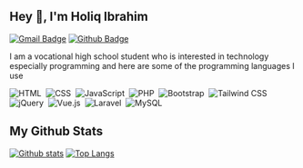 ## Hey 👋, I'm Holiq Ibrahim
[![Gmail Badge](https://img.shields.io/badge/-holiq.ibrahim376@gmail.com-c14438?style=flat&logo=Gmail&logoColor=white&link=mailto:holiq.ibrahim376@gmail.com)](mailto:holiq.ibrahim376@gmail.com) [![Github Badge](https://img.shields.io/badge/-holiq-grey?style=flat&logo=github&logoColor=white&link=https://github.com/holiq/)](https://www.github.com/holiq/)
<p align='left'>I am a vocational high school student who is interested in technology especially programming and here are some of the programming languages ​​I use</p>

![HTML](https://img.shields.io/badge/-HTML-282A36?style=flat&logo=HTML5)&nbsp;
![CSS](https://img.shields.io/badge/-CSS-282A36?style=flat&logo=CSS3&logoColor=1572B6)&nbsp;
![JavaScript](https://img.shields.io/badge/-JavaScript-282A36?style=flat&logo=javascript)&nbsp;
![PHP](https://img.shields.io/badge/-PHP-282A36?style=flat&logo=PHP)&nbsp;
![Bootstrap](https://img.shields.io/badge/-Bootstrap-282A36?style=flat&logo=bootstrap)&nbsp;
![Tailwind CSS](https://img.shields.io/badge/-Tailwind_CSS-282A36?style=flat&logo=tailwind-css)&nbsp;
![jQuery](https://img.shields.io/badge/-jQuery-282A36?style=flat&logo=jquery)&nbsp;
![Vue.js](https://img.shields.io/badge/-Vue.js-282A36?style=flat&logo=vue.js)&nbsp;
![Laravel](https://img.shields.io/badge/-Laravel-282A36?style=flat&logo=laravel)&nbsp;
![MySQL](https://img.shields.io/badge/-MySQL-282A36?style=flat&logo=mysql)&nbsp;

## My Github Stats

[![Github stats](https://github-readme-stats.vercel.app/api?username=holiq&show_icons=true&include_all_commits=true&bg_color=282A36&icon_color=686868&title_color=57c7ff&text_color=9aedfe&custom_title=My+Github+Stats)](https://github.com/holiq/holiq)
[![Top Langs](https://github-readme-stats.vercel.app/api/top-langs/?username=holiq&layout=compact&bg_color=282A36&icon_color=686868&title_color=57c7ff&text_color=9aedfe)](https://github.com/holiq/holiq)
